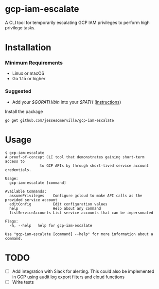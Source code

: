 # gcp-iam-escalate
A CLI tool for temporarily escalating GCP IAM privileges to perform high privilege tasks.


# Installation

### Minimum Requirements
 - Linux or macOS
 - Go 1.15 or higher

### Suggested
- Add your _\$GOPATH/bin_ into your _\$PATH_ ([instructions](https://github.com/golang/go/wiki/GOPATH))

Install the package
```
go get github.com/jessesomerville/gcp-iam-escalate
```

# Usage

```
$ gcp-iam-escalate
A proof-of-concept CLI tool that demonstrates gaining short-term access to
				to GCP APIs by through short-lived service account credentials.

Usage:
  gcp-iam-escalate [command]

Available Commands:
  assumePrivileges    Configure gcloud to make API calls as the provided service account
  editConfig          Edit configuration values
  help                Help about any command
  listServiceAccounts List service accounts that can be impersonated

Flags:
  -h, --help   help for gcp-iam-escalate

Use "gcp-iam-escalate [command] --help" for more information about a command.
```

# TODO
- [ ] Add integration with Slack for alerting.  This could also be implemented in GCP using audit log export filters and cloud functions
- [ ] Write tests